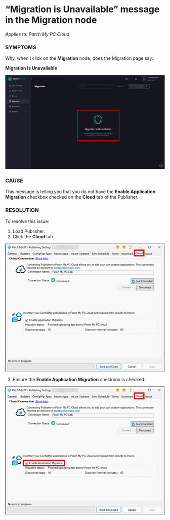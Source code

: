 # “Migration is Unavailable” message in the Migration node

_Applies to: Patch My PC Cloud_

### SYMPTOMS

Why, when I click on the **Migration** node, does the Migration page say:

**Migration is Unavailable**

![“Migration is Unavailable”](/_images/image-(2718).png "“Migration is Unavailable”")

### CAUSE

This message is telling you that you do not have the **Enable Application Migration** checkbox checked on the **Cloud** tab of the Publisher.

### RESOLUTION

To resolve this issue:

1. Load Publisher.
2. Click the **Cloud** tab.

![Clicking the &#x22;Cloud&#x22; tab](/_images/image-(2719).png "Clicking the &#x22;Cloud&#x22; tab")

3. Ensure the **Enable Application Migration** checkbox is checked.

![Ensuring the “Enable Application Migration” checkbox is checked](/_images/image-(2720).png "Ensuring the “Enable Application Migration” checkbox is checked")
